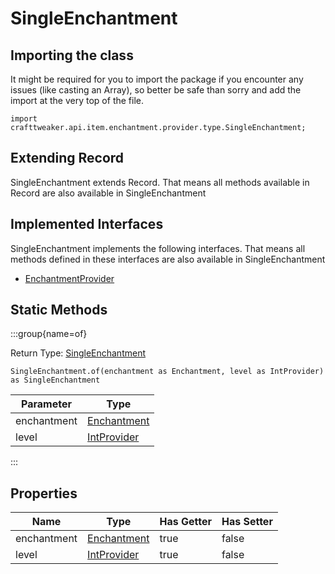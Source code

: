 # SingleEnchantment

## Importing the class

It might be required for you to import the package if you encounter any issues (like casting an Array), so better be safe than sorry and add the import at the very top of the file.
```zenscript
import crafttweaker.api.item.enchantment.provider.type.SingleEnchantment;
```


## Extending Record

SingleEnchantment extends Record. That means all methods available in Record are also available in SingleEnchantment

## Implemented Interfaces
SingleEnchantment implements the following interfaces. That means all methods defined in these interfaces are also available in SingleEnchantment

- [EnchantmentProvider](/vanilla/api/item/enchantment/provider/EnchantmentProvider)

## Static Methods

:::group{name=of}

Return Type: [SingleEnchantment](/vanilla/api/item/enchantment/provider/type/SingleEnchantment)

```zenscript
SingleEnchantment.of(enchantment as Enchantment, level as IntProvider) as SingleEnchantment
```

|  Parameter  |                            Type                            |
|-------------|------------------------------------------------------------|
| enchantment | [Enchantment](/vanilla/api/item/enchantment/Enchantment)   |
| level       | [IntProvider](/vanilla/api/util/valueprovider/IntProvider) |


:::

## Properties

|    Name     |                            Type                            | Has Getter | Has Setter |
|-------------|------------------------------------------------------------|------------|------------|
| enchantment | [Enchantment](/vanilla/api/item/enchantment/Enchantment)   | true       | false      |
| level       | [IntProvider](/vanilla/api/util/valueprovider/IntProvider) | true       | false      |

